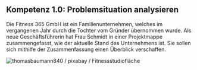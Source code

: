 <!--include-start-->
## Kompetenz 1.0: Problemsituation analysieren

Die Fitness 365 GmbH ist ein Familienunternehmen, welches im vergangenen Jahr durch die Tochter vom Gründer übernommen wurde. Als neue Geschäftsführerin hat Frau Schmidt in einer Projektmappe zusammengefasst, wie der aktuelle Stand des Unternehmens ist. Sie sollen sich mithilfe der Zusammenfassung einen Überblick verschaffen.

![thomasbaumann840 / pixabay / Fitnessstudiofläche](https://herr-nm.github.io/MMBbS_KDM_LF12/bilder/kap_01_K1.0_fitnessstudio.jpg)
<!--include-end-->